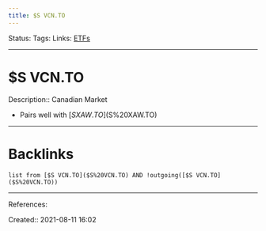 ```yaml
---
title: $S VCN.TO
---
```

Status: 
Tags: 
Links: [ETFs](ETFs)
___
# $S VCN.TO
Description:: Canadian Market
- Pairs well with [$S XAW.TO]($S%20XAW.TO)
___
# Backlinks
```dataview
list from [$S VCN.TO]($S%20VCN.TO) AND !outgoing([$S VCN.TO]($S%20VCN.TO))
```
___
References:

Created:: 2021-08-11 16:02
